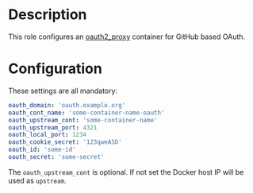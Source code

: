 # Description

This role configures an [oauth2_proxy](https://github.com/pusher/oauth2_proxy) container for GitHub based OAuth.

# Configuration

These settings are all mandatory:
```yaml
oauth_domain: 'oauth.example.org'
oauth_cont_name: 'some-container-name-oauth'
oauth_upstream_cont: 'some-container-name'
oauth_upstream_port: 4321
oauth_local_port: 1234
oauth_cookie_secret: '123qweASD'
oauth_id: 'some-id'
oauth_secret: 'some-secret'
```

The `oauth_upstream_cont` is optional. If not set the Docker host IP will be used as `upstream`.
